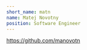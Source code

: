 ```yaml
---
short_name: matn
name: Matej Novotny
position: Software Engineer
---
```

https://github.com/manovotn